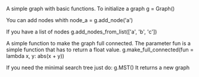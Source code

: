 A simple graph with basic functions.
To initialize a graph
g = Graph()

You can add nodes whith
node_a = g.add_node('a')

If you have a list of nodes 
g.add_nodes_from_list(['a', 'b', 'c'])

A simple function to make the graph full connected. The parameter fun is a simple function that has to return a float value.
g.make_full_connected(fun = lambda x, y: abs(x + y))

If you need the minimal search tree just do:
g.MST()
It returns a new graph
